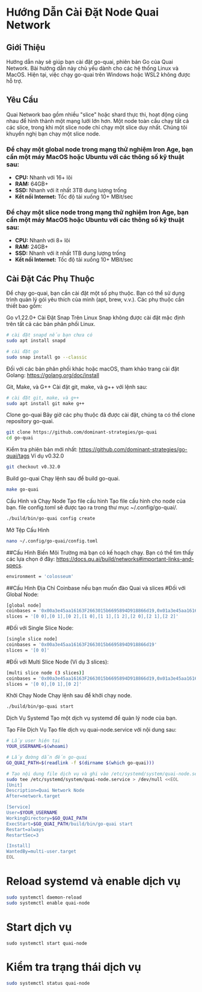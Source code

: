# Hướng Dẫn Cài Đặt Node Quai Network

## Giới Thiệu
Hướng dẫn này sẽ giúp bạn cài đặt go-quai, phiên bản Go của Quai Network. Bài hướng dẫn này chủ yếu dành cho các hệ thống Linux và MacOS. Hiện tại, việc chạy go-quai trên Windows hoặc WSL2 không được hỗ trợ.

## Yêu Cầu
Quai Network bao gồm nhiều "slice" hoặc shard thực thi, hoạt động cùng nhau để hình thành một mạng lưới lớn hơn. Một node toàn cầu chạy tất cả các slice, trong khi một slice node chỉ chạy một slice duy nhất. Chúng tôi khuyến nghị bạn chạy một slice node.

### Để chạy một global node trong mạng thử nghiệm Iron Age, bạn cần một máy MacOS hoặc Ubuntu với các thông số kỹ thuật sau:
- **CPU:** Nhanh với 16+ lõi
- **RAM:** 64GB+
- **SSD:** Nhanh với ít nhất 3TB dung lượng trống
- **Kết nối Internet:** Tốc độ tải xuống 10+ MBit/sec

### Để chạy một slice node trong mạng thử nghiệm Iron Age, bạn cần một máy MacOS hoặc Ubuntu với các thông số kỹ thuật sau:
- **CPU:** Nhanh với 8+ lõi
- **RAM:** 24GB+
- **SSD:** Nhanh với ít nhất 1TB dung lượng trống
- **Kết nối Internet:** Tốc độ tải xuống 10+ MBit/sec

## Cài Đặt Các Phụ Thuộc
Để chạy go-quai, bạn cần cài đặt một số phụ thuộc. Bạn có thể sử dụng trình quản lý gói yêu thích của mình (apt, brew, v.v.). Các phụ thuộc cần thiết bao gồm:

Go v1.22.0+
Cài Đặt Snap Trên Linux
Snap không được cài đặt mặc định trên tất cả các bản phân phối Linux.
```bash
# cài đặt snapd nếu bạn chưa có
sudo apt install snapd

# cài đặt go
sudo snap install go --classic
```
Đối với các bản phân phối khác hoặc macOS, tham khảo trang cài đặt Golang: https://golang.org/doc/install

Git, Make, và G++
Cài đặt git, make, và g++ với lệnh sau:
```bash
# cài đặt git, make, và g++
sudo apt install git make g++
```
Clone go-quai
Bây giờ các phụ thuộc đã được cài đặt, chúng ta có thể clone repository go-quai.

```bash
git clone https://github.com/dominant-strategies/go-quai
cd go-quai
```
Kiểm tra phiên bản mới nhất: https://github.com/dominant-strategies/go-quai/tags
Ví dụ v0.32.0

```bash
git checkout v0.32.0
```
Build go-quai
Chạy lệnh sau để build go-quai.

```bash
make go-quai
```
Cấu Hình và Chạy Node
Tạo file cấu hình
Tạo file cấu hình cho node của bạn. file config.toml sẽ được tạo ra trong thư mục ~/.config/go-quai/.

```bash
./build/bin/go-quai config create
```
Mở Tệp Cấu Hình

```bash
nano ~/.config/go-quai/config.toml
```
##Cấu Hình Biến Môi Trường mà bạn có kế hoạch chạy. Bạn có thể tìm thấy các lựa chọn ở đây: https://docs.qu.ai/build/networks#important-links-and-specs.

```bash
environment = 'colosseum'
```
##Cấu Hình Địa Chỉ Coinbase nếu bạn muốn đào Quai và slices
#Đối với Global Node:

```bash
[global node]
coinbases = '0x00a3e45aa16163F2663015b6695894D918866d19,0x01a3e45aa16163F2663015b6695894D918866d19,0x02a3e45aa16163F2663015b6695894D918866d19,0x10a3e45aa16163F2663015b6695894D918866d19,0x11a3e45aa16163F2663015b6695894D918866d19,0x12a3e45aa16163F2663015b6695894D918866d19,0x20a3e45aa16163F2663015b6695894D918866d19,0x21a3e45aa16163F2663015b6695894D918866d19,0x22a3e45aa16163F2663015b6695894D918866d19'
slices = '[0 0],[0 1],[0 2],[1 0],[1 1],[1 2],[2 0],[2 1],[2 2]'
```
#Đối với Single Slice Node:

```bash
[single slice node]
coinbases = '0x00a3e45aa16163F2663015b6695894D918866d19'
slices = '[0 0]'
```
#Đối với Multi Slice Node (Ví dụ 3 slices):

```bash
[multi slice node (3 slices)]
coinbases = '0x00a3e45aa16163F2663015b6695894D918866d19,0x01a3e45aa16163F2663015b6695894D918866d19,0x02a3e45aa16163F2663015b6695894D918866d19'
slices = '[0 0],[0 1],[0 2]'
```
Khởi Chạy Node
Chạy lệnh sau để khởi chạy node.

```bash
./build/bin/go-quai start
```
Dịch Vụ Systemd
Tạo một dịch vụ systemd để quản lý node của bạn.

Tạo File Dịch Vụ
Tạo file dịch vụ quai-node.service với nội dung sau:

```bash
# Lấy user hiện tại
YOUR_USERNAME=$(whoami)

# Lấy đường dẫn đến go-quai
GO_QUAI_PATH=$(readlink -f $(dirname $(which go-quai)))

# Tạo nội dung file dịch vụ và ghi vào /etc/systemd/system/quai-node.service
sudo tee /etc/systemd/system/quai-node.service > /dev/null <<EOL
[Unit]
Description=Quai Network Node
After=network.target

[Service]
User=$YOUR_USERNAME
WorkingDirectory=$GO_QUAI_PATH
ExecStart=$GO_QUAI_PATH/build/bin/go-quai start
Restart=always
RestartSec=3

[Install]
WantedBy=multi-user.target
EOL
```
# Reload systemd và enable dịch vụ

```bash
sudo systemctl daemon-reload
sudo systemctl enable quai-node
```
# Start dịch vụ

```****
sudo systemctl start quai-node
```
# Kiểm tra trạng thái dịch vụ

```bash
sudo systemctl status quai-node
```
